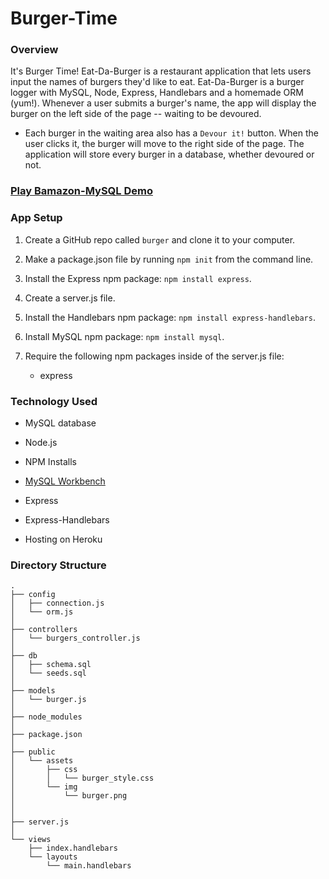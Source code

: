 # Burger-Time

### Overview
It's Burger Time! Eat-Da-Burger is a restaurant application that lets users input the names of burgers they'd like to eat. Eat-Da-Burger is a  burger logger with MySQL, Node, Express, Handlebars and a homemade ORM (yum!). Whenever a user submits a burger's name, the app will display the burger on the left side of the page -- waiting to be devoured.

* Each burger in the waiting area also has a `Devour it!` button. When the user clicks it, the burger will move to the right side of the page. The application will store every burger in a database, whether devoured or not.


### <a href="screenshot.png">Play Bamazon-MySQL Demo</a>

### App Setup

1. Create a GitHub repo called `burger` and clone it to your computer.

2. Make a package.json file by running `npm init` from the command line.

3. Install the Express npm package: `npm install express`.

4. Create a server.js file.

5. Install the Handlebars npm package: `npm install express-handlebars`.

6. Install MySQL npm package: `npm install mysql`.

7. Require the following npm packages inside of the server.js file:
   * express



### Technology Used

* MySQL database

* Node.js

* NPM Installs

* <a href="https://devhints.io/mysql">MySQL Workbench</a>

* Express

* Express-Handlebars

* Hosting on Heroku


### Directory Structure

```
.
├── config
│   ├── connection.js
│   └── orm.js
│ 
├── controllers
│   └── burgers_controller.js
│
├── db
│   ├── schema.sql
│   └── seeds.sql
│
├── models
│   └── burger.js
│ 
├── node_modules
│ 
├── package.json
│
├── public
│   └── assets
│       ├── css
│       │   └── burger_style.css
│       └── img
│           └── burger.png
│   
│
├── server.js
│
└── views
    ├── index.handlebars
    └── layouts
        └── main.handlebars
```

